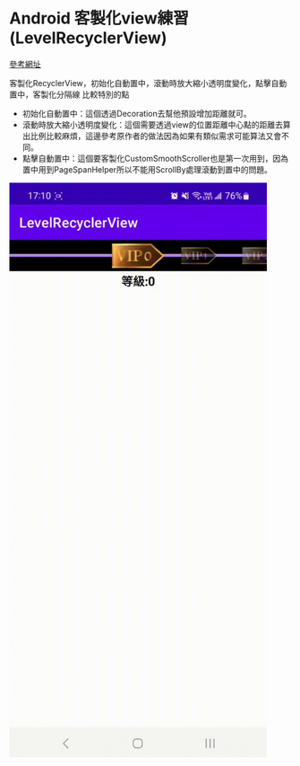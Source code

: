 # Android 客製化view練習(LevelRecyclerView)

[參考網址](https://juejin.cn/post/7291474028744278016 "參考網址")

客製化RecyclerView，初始化自動置中，滾動時放大縮小透明度變化，點擊自動置中，客製化分隔線
比較特別的點
- 初始化自動置中：這個透過Decoration去幫他預設增加距離就可。
- 滾動時放大縮小透明度變化：這個需要透過view的位置距離中心點的距離去算出比例比較麻煩，這邊參考原作者的做法因為如果有類似需求可能算法又會不同。
- 點擊自動置中：這個要客製化CustomSmoothScroller也是第一次用到，因為置中用到PageSpanHelper所以不能用ScrollBy處理滾動到置中的問題。

[![GIF](https://github.com/CiaShangLin/ShangCustomViewPractice/blob/main/levelrecyclerview/image/levelRecyclerView.gif "GIF")](http://https://github.com/CiaShangLin/ShangCustomViewPractice/blob/main/levelrecyclerview/image/levelRecyclerView.gif "GIF")

